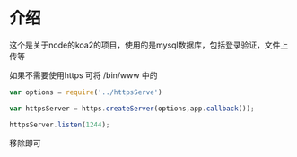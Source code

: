 # 介绍

这个是关于node的koa2的项目，使用的是mysql数据库，包括登录验证，文件上传等

如果不需要使用https  可将 /bin/www 中的 

``` JavaScript
var options = require('../httpsServe')

var httpsServer = https.createServer(options,app.callback());

httpsServer.listen(1244);
```
移除即可
